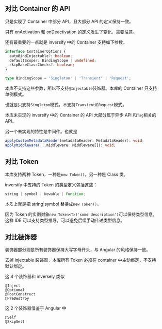 ## 对比 Container 的 API

只是实现了 Container 中部分 API，且大部分 API 的定义保持一致。

只有 onActivation 和 onDeactivation 的定义发生了变化，需要注意。

还有最重要的一点就是 inversify 中的 Container 支持如下参数。

```ts
interface ContainerOptions {
  autoBindInjectable?: boolean;
  defaultScope?: BindingScope | undefined;
  skipBaseClassChecks?: boolean;
}

type BindingScope = 'Singleton' | 'Transient' | 'Request';
```

本库不支持这些参数，所以不支持`@Injectable`装饰器。本库的 Container 只支持单例模式。

也就是只支持`Singleton`模式，不支持`Transient和Request`模式。

本库未实现的 inversify 中的 Container 的 API 大部分属于异步 API 和`Tag`相关的 API。

另一个未实现的特性是中间件。也就是

```ts
applyCustomMetadataReader(metadataReader: MetadataReader): void;
applyMiddleware(...middleware: Middleware[]): void;
```

## 对比 Token

本库支持两种 Token，一种是`new Token()`，另一种是 Class 类。

inversify 中支持的 Token 的类型定义包括这些：

```ts
string | symbol | Newable | Function;
```

本质上就是把 string|symbol 替换成`new Token()`。

因为 Token 的实例对象`new Token<T>('some description')`可以保持类型信息，这样 IDE 可以支持类型推导，可以避免后续手动传递类型信息。

## 对比装饰器

装饰器部分则是所有装饰器保持大写字母开头，与 Angular 的风格保持一致。

去掉 injectable 装饰器，本库所有 Token 必须在 container 中主动绑定，不支持默认绑定。

这 4 个装饰器和 inversely 类似

```
@Inject
@Optional
@PostConstruct
@PreDestroy
```

这 2 个装饰器借鉴于 Angular 中

```
@Self
@SkipSelf
```
